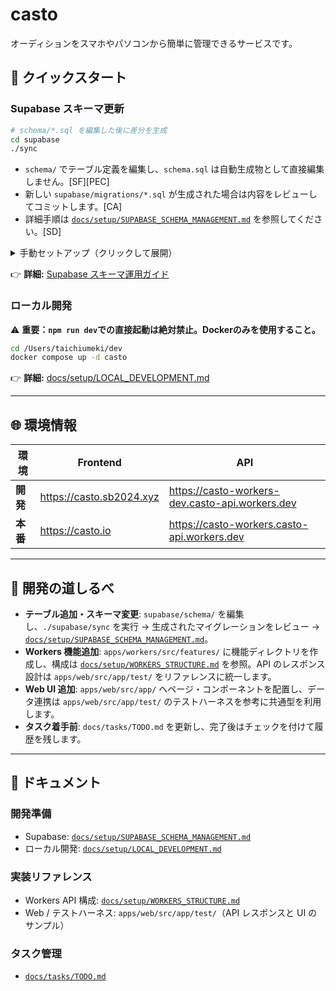 # casto

オーディションをスマホやパソコンから簡単に管理できるサービスです。

## 🚀 クイックスタート

### Supabase スキーマ更新

```bash
# schema/*.sql を編集した後に差分を生成
cd supabase
./sync
```

- `schema/` でテーブル定義を編集し、`schema.sql` は自動生成物として直接編集しません。[SF][PEC]
- 新しい `supabase/migrations/*.sql` が生成された場合は内容をレビューしてコミットします。[CA]
- 詳細手順は [`docs/setup/SUPABASE_SCHEMA_MANAGEMENT.md`](./docs/setup/SUPABASE_SCHEMA_MANAGEMENT.md) を参照してください。[SD]

<details>
<summary>手動セットアップ（クリックして展開）</summary>

```bash
# 1. ログイン
supabase login

# 2. リンク（Project Refは Supabase Dashboard → Settings → General から取得）
supabase link --project-ref <YOUR_PROJECT_REF>

# 3. マイグレーション適用
supabase db push --linked
```

</details>

👉 **詳細:** [Supabase スキーマ運用ガイド](./docs/setup/SUPABASE_SCHEMA_MANAGEMENT.md)

### ローカル開発

⚠️ **重要：`npm run dev`での直接起動は絶対禁止。Dockerのみを使用すること。**

```bash
cd /Users/taichiumeki/dev
docker compose up -d casto
```

👉 **詳細:** [docs/setup/LOCAL_DEVELOPMENT.md](./docs/setup/LOCAL_DEVELOPMENT.md)

---

## 🌐 環境情報

| 環境 | Frontend | API |
|------|----------|-----|
| **開発** | https://casto.sb2024.xyz | https://casto-workers-dev.casto-api.workers.dev |
| **本番** | https://casto.io | https://casto-workers.casto-api.workers.dev |

---

## 🧭 開発の道しるべ

- **テーブル追加・スキーマ変更**: `supabase/schema/` を編集し、`./supabase/sync` を実行 → 生成されたマイグレーションをレビュー → [`docs/setup/SUPABASE_SCHEMA_MANAGEMENT.md`](./docs/setup/SUPABASE_SCHEMA_MANAGEMENT.md)。
- **Workers 機能追加**: `apps/workers/src/features/` に機能ディレクトリを作成し、構成は [`docs/setup/WORKERS_STRUCTURE.md`](./docs/setup/WORKERS_STRUCTURE.md) を参照。API のレスポンス設計は `apps/web/src/app/test/` をリファレンスに統一します。
- **Web UI 追加**: `apps/web/src/app/` へページ・コンポーネントを配置し、データ連携は `apps/web/src/app/test/` のテストハーネスを参考に共通型を利用します。
- **タスク着手前**: `docs/tasks/TODO.md` を更新し、完了後はチェックを付けて履歴を残します。

---

## 📖 ドキュメント

### 開発準備
- Supabase: [`docs/setup/SUPABASE_SCHEMA_MANAGEMENT.md`](./docs/setup/SUPABASE_SCHEMA_MANAGEMENT.md)
- ローカル開発: [`docs/setup/LOCAL_DEVELOPMENT.md`](./docs/setup/LOCAL_DEVELOPMENT.md)

### 実装リファレンス
- Workers API 構成: [`docs/setup/WORKERS_STRUCTURE.md`](./docs/setup/WORKERS_STRUCTURE.md)
- Web / テストハーネス: `apps/web/src/app/test/`（API レスポンスと UI のサンプル）

### タスク管理
- [`docs/tasks/TODO.md`](./docs/tasks/TODO.md)
